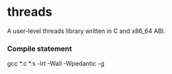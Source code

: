 # threads

A user-level threads library written in C and x86_64 ABI.

### Compile statement

gcc \*.c \*.s -lrt -Wall -Wpedantic -g
